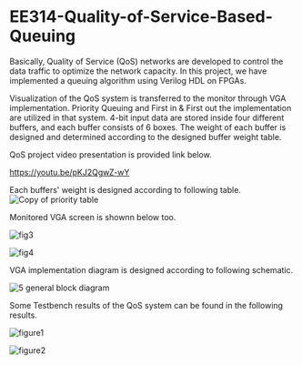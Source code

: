 # EE314-Quality-of-Service-Based-Queuing
Basically, Quality of Service (QoS)
networks are developed to control the data traffic to optimize the network capacity. In this project,
we have implemented a queuing algorithm using Verilog HDL on FPGAs.

Visualization of the QoS system is transferred to the monitor through VGA implementation. 
Priority Queuing and First in & First out the implementation are utilized in that system.
4-bit input data are stored inside four different buffers, and each buffer consists of 6 boxes. 
The weight of each buffer is designed and determined according to the designed buffer weight table.


QoS project video presentation is provided link below. 

https://youtu.be/pKJ2QgwZ-wY



Each buffers' weight is designed according to following table.
![Copy of priority table](https://user-images.githubusercontent.com/88316097/178002606-d37c98ef-96a1-4653-8f34-9f0710c4cf9e.png)


Monitored VGA screen is shownn below too. 

![fig3](https://user-images.githubusercontent.com/88316097/178003329-bfa16853-c546-4419-800e-a23f3e930faf.png)


![fig4](https://user-images.githubusercontent.com/88316097/178003207-b19797ea-6b06-44ef-84b7-b878a80f09e9.png)

VGA implementation diagram is designed according to following schematic.

![5  general block diagram](https://user-images.githubusercontent.com/88316097/178036638-d3c7b32d-d849-41bb-8b5c-0065a0bd69a4.png)

Some Testbench results of the QoS system can be found in the following results. 

![figure1](https://user-images.githubusercontent.com/88316097/178003594-07e274a7-ff0d-4a46-98c4-fc63d29ddf6d.png)

![figure2](https://user-images.githubusercontent.com/88316097/178003668-3b400124-6ab7-4bed-ba5d-72f5fd21ecb2.png)


